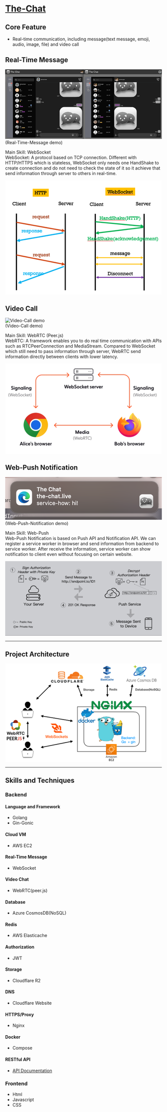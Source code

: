 # [The-Chat](https://the-chat.live)

## Core Feature

- Real-time communication, including message(text message, emoji, audio, image, file) and video call

## Real-Time Message

![Real-time-message demo](/Demo/Real-time-message.gif)  
(Real-Time-Message demo)

Main Skill: WebSocket  
WebSocket: A protocol based on TCP connection. Different with HTTP/HTTPS which is stateless, WebSocket only needs one HandShake to create connection and do not need to check the state of it so it achieve that send information through server to others in real-time.

![](/Demo/httpVSwebsocket.png)

## Video Call

![Video-Call demo](/Demo/video-chat.gif)  
(Video-Call demo)

Main Skill: WebRTC (Peer.js)  
WebRTC: A framework enables you to do real time communication with APIs such as RTCPeerConnection and MediaStream. Compared to WebSocket which still need to pass information through server, WebRTC send information directly between clients with lower latency.

![](/Demo/webSocket-vs-webRTC.png)

## Web-Push Notification

![Web-notification demo](/Demo/notification.png)  
(Web-Push-Notification demo)

Main Skill: Web-Push  
Web-Push Notification is based on Push API and Notification API. We can register a service worker in browser and send information from backend to service worker. After receive the information, service worker can show notification to client even without focusing on certain website.

![](/Demo/webpush.png)

---

## Project Architecture

![](/Demo/architecture.png)

---

## Skills and Techniques

### Backend

#### Language and Framework

- Golang
- Gin-Gonic

#### Cloud VM

- AWS EC2

#### Real-Time Message

- WebSocket

#### Video Chat

- WebRTC(peer.js)

#### Database

- Azure CosmosDB(NoSQL)

#### Redis

- AWS Elasticache

#### Authorization

- JWT

#### Storage

- Cloudflare R2

#### DNS

- Cloudflare Website

#### HTTPS/Proxy

- Nginx

#### Docker

- Compose

#### RESTful API

- [API Documentation](https://app.swaggerhub.com/apis-docs/a05031113/The-Chat/1.0.0)

### Frontend

- Html
- Javascript
- CSS
